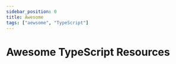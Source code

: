 ```yaml
---
sidebar_position: 0
title: Awesome
tags: ["aewsome", "TypeScript"]
---
```


# Awesome TypeScript Resources #
